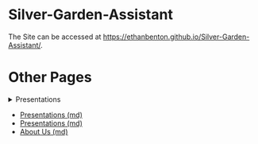 # Silver-Garden-Assistant

 The Site can be accessed at 
 <https://ethanbenton.github.io/Silver-Garden-Assistant/>.

 # Other Pages

<details>
  <summary>Presentations</summary>

    - [Presentations (md)](presentations.md)
    - [Presentations (md)](presentations)

</details>

  - [Presentations (md)](presentations.md)
  - [Presentations (md)](presentations)
  - [About Us (md)](about_us)
